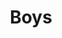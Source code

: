 ---
title: Boys
date: 
draft: false

# descripcion
description : Nenitos

materials: Plata 925

color: Plateado

dimensions: 1 cm

code: 01-03-0273

type: "Aros"

categories: []

price: $1.910,00

price_eftvo: $1.625,00

# Images
# first image will be shown in the product page
images:
  # - image: "images/path_to_image"
  # La ubicacion de las imagenes es imagenes/Aros/Aros.Microcubic/01-03-0273-boys
  - image: "./images/aros/microcubic/01-03-0273-nenitos_a.jpeg"
---